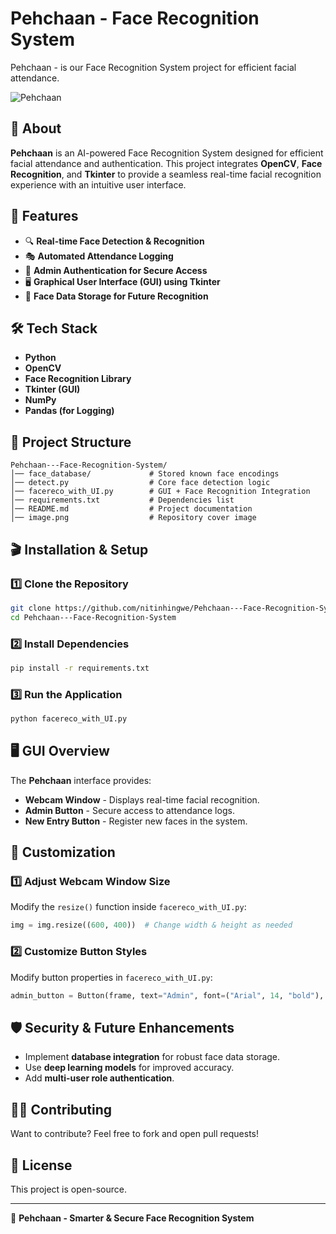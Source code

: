 # Pehchaan - Face Recognition System
Pehchaan - is our Face Recognition System project for efficient facial attendance.

![Pehchaan](image.png)

## 📌 About
**Pehchaan** is an AI-powered Face Recognition System designed for efficient facial attendance and authentication. This project integrates **OpenCV**, **Face Recognition**, and **Tkinter** to provide a seamless real-time facial recognition experience with an intuitive user interface.

## 🚀 Features
- 🔍 **Real-time Face Detection & Recognition**
- 🎭 **Automated Attendance Logging**
- 🔑 **Admin Authentication for Secure Access**
- 🖥 **Graphical User Interface (GUI) using Tkinter**
- 📂 **Face Data Storage for Future Recognition**

## 🛠 Tech Stack
- **Python**
- **OpenCV**
- **Face Recognition Library**
- **Tkinter (GUI)**
- **NumPy**
- **Pandas (for Logging)**

## 📁 Project Structure
```
Pehchaan---Face-Recognition-System/
│── face_database/             # Stored known face encodings
│── detect.py                  # Core face detection logic
│── facereco_with_UI.py        # GUI + Face Recognition Integration
│── requirements.txt           # Dependencies list
│── README.md                  # Project documentation
│── image.png                  # Repository cover image
```

## 🎬 Installation & Setup
### 1️⃣ Clone the Repository
```bash
git clone https://github.com/nitinhingwe/Pehchaan---Face-Recognition-System.git
cd Pehchaan---Face-Recognition-System
```
### 2️⃣ Install Dependencies
```bash
pip install -r requirements.txt
```
### 3️⃣ Run the Application
```bash
python facereco_with_UI.py
```

## 🖥 GUI Overview
The **Pehchaan** interface provides:
- **Webcam Window** - Displays real-time facial recognition.
- **Admin Button** - Secure access to attendance logs.
- **New Entry Button** - Register new faces in the system.

## 🔧 Customization
### 1️⃣ Adjust Webcam Window Size
Modify the `resize()` function inside `facereco_with_UI.py`:
```python
img = img.resize((600, 400))  # Change width & height as needed
```
### 2️⃣ Customize Button Styles
Modify button properties in `facereco_with_UI.py`:
```python
admin_button = Button(frame, text="Admin", font=("Arial", 14, "bold"), bg="#4CAF50", fg="white", width=12, height=2)
```

## 🛡 Security & Future Enhancements
- Implement **database integration** for robust face data storage.
- Use **deep learning models** for improved accuracy.
- Add **multi-user role authentication**.

## 👨‍💻 Contributing
Want to contribute? Feel free to fork and open pull requests!

## 📝 License
This project is open-source.

---
🚀 **Pehchaan - Smarter & Secure Face Recognition System**


